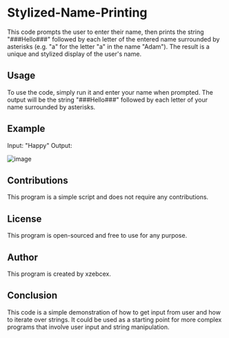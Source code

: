 # Stylized-Name-Printing
This code prompts the user to enter their name, then prints the string "###Hello###" followed by each letter of the entered name surrounded by asterisks (e.g. "a" for the letter "a" in the name "Adam"). The result is a unique and stylized display of the user's name.

## Usage
To use the code, simply run it and enter your name when prompted. The output will be the string "###Hello###" followed by each letter of your name surrounded by asterisks.

## Example
Input: "Happy"
Output:

![image](https://user-images.githubusercontent.com/123227926/215308035-067e3699-c2cb-4c43-918f-a15f788f3ec0.png)

 

## Contributions
This program is a simple script and does not require any contributions.
## License
This program is open-sourced and free to use for any purpose.
## Author
This program is created by xzebcex.
## Conclusion
This code is a simple demonstration of how to get input from user and how to iterate over strings. It could be used as a starting point for more complex programs that involve user input and string manipulation.
